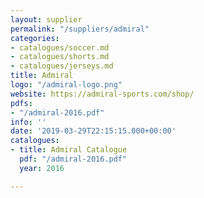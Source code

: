 ```yaml
---
layout: supplier
permalink: "/suppliers/admiral"
categories:
- catalogues/soccer.md
- catalogues/shorts.md
- catalogues/jerseys.md
title: Admiral
logo: "/admiral-logo.png"
website: https://admiral-sports.com/shop/
pdfs:
- "/admiral-2016.pdf"
info: ''
date: '2019-03-29T22:15:15.000+00:00'
catalogues:
- title: Admiral Catalogue
  pdf: "/admiral-2016.pdf"
  year: 2016

---
```

